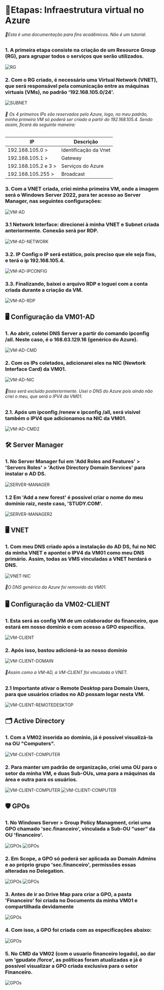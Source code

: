 # 📜Etapas: Infraestrutura virtual no Azure

###### 🔺Esta é uma documentação para fins acadêmicos. Não é um tutorial.

### 1. A primeira etapa consiste na criação de um Resource Group (RG), para agrupar todos o serviços que serão utilizados.

![RG](imagens/resourcegroup.png)

### 2. Com o RG criado, é necessário uma Virtual Network (VNET), que será responsável pela comunicação entre as máquinas virtuais (VMs), no padrão ‘192.168.105.0/24'.

![SUBNET](imagens/vm-ad01-ipnet.png)

###### 🔺 Os 4 primeiros IPs são reservados pelo Azure, logo, no meu padrão, minha primeira VM só poderá ser criado a partir do 192.168.105.4. Sendo assim, ficará da seguinte maneira:

| IP                  | Descrição             |
| ------------------- | --------------------- |
| 192.168.105.0 >     | Identificação da Vnet |
| 192.168.105.1 >     | Gateway               |
| 192.168.105.2 e 3 > | Serviços do Azure     |
| 192.168.105.255 >   | Broadcast             |

### 3. Com a VNET criada, criei minha primeira VM, onde a imagem será o Windows Server 2022, para ter acesso ao Server Manager, nas seguintes configurações:

![VM-AD](imagens/vm-ad01.png)

### 3.1 <b>Network Interface:</b> direcionei à minha VNET e Subnet criada anteriormente. Conexão será por RDP.

![VM-AD-NETWORK](imagens/vm-ad01-network.png)

### 3.2. <b>IP Config:</b>o IP será estático, pois preciso que ele seja fixo, e terá o ip 192.168.105.4.

![VM-AD-IPCONFIG](imagens/vm-ad01-ipconfig.png)

### 3.3. Finalizando, baixei o arquivo RDP e loguei com a conta criada durante a criação da VM.

![VM-AD-RDP](imagens/vm-ad01-rdp.png)

## 🖥️ Configuração da VM01-AD

### 1. Ao abrir, coletei DNS Server a partir do comando ipconfig /all. Neste caso, é o 168.63.129.16 (genérico do Azure).

![VM-AD-CMD](imagens/vm-ad01-cmd.png)

### 2. Com os IPs coletados, adicionarei eles na NIC (Newtork Interface Card) da VM01.

![VM-AD-NIC](imagens/vm-ad01-nic.png)

###### 🔺Isso será excluído posteriormente. Usei o DNS do Azure pois ainda não criei o meu, que será o IPV4 da VM01.

### 2.1. Após um ipconfig /renew e ipconfig /all, será visível também o IPV4 que adicionamos na NIC da VM01.

![VM-AD-CMD2](imagens/vm-ad01-cmd2.png)

## 🛠️ Server Manager

### 1. No Server Manager fui em 'Add Roles and Features' > 'Servers Roles' > 'Active Directory Domain Services' para instalar o AD DS.

![SERVER-MANAGER](imagens/server-manager.png)

### 1.2 Em 'Add a new forest' é possível criar o nome do meu domínio raiz, neste caso, 'STUDY.COM'.

![SERVER-MANAGER2](imagens/server-manager2.png)

## 🖥️ VNET

### 1. Com meu DNS criado após a instalação do AD DS, fui no NIC da minha VNET e apontei o IPV4 da VM01 como meu DNS primário. Assim, todas as VMS vinculadas a VNET herdará o DNS.

![VNET-NIC](imagens/vnet-nic.png)

###### 🔺O DNS genérico da Azure foi removido da VM01.

## 🖥️ Configuração da VM02-CLIENT

### 1. Esta será as config VM de um colaborador do financeiro, que estará em nosso domínio e com acesso a GPO específica.

![VM-CLIENT](imagens/vm-client.png)

### 2. Após isso, bastou adicioná-la ao nosso domínio

![VM-CLIENT-DOMAIN](imagens/vm-client-domain.png)

###### 🔺Assim como a VM-AD, a VM-CLIENT foi vinculada a VNET.

### 2.1 Importante ativar o Remote Desktop para Domain Users, para que usuários criados no AD possam logar nesta VM.

![VM-CLIENT-REMOTEDESKTOP](imagens/vm-client-remotedesktop.png)

## 🗂️ Active Directory

### 1. Com a VM02 inserida ao domínio, já é possível visualizá-la na OU "Computers".

![VM-CLIENT-COMPUTER](imagens/ad-computers.png)

### 2. Para manter um padrão de organização, criei uma OU para o setor da minha VM, e duas Sub-OUs, uma para a máquinas da área e outra para os usuários.

![VM-CLIENT-COMPUTER](imagens/ad-financeiro-user.png)
![VM-CLIENT-COMPUTER](imagens/ad-financeiro.png)

## 🛡️ GPOs

### 1. No Windows Server > Group Policy Managment, criei uma GPO chamado 'sec.financeiro', vinculada a Sub-OU "user" da OU 'financeiro'.

![GPOs](imagens/gpos.png)
![GPOs](imagens/gpos2.png)

### 2. Em Scope, a GPO só poderá ser aplicada ao Domain Admins e ao próprio grupo 'sec.financeiro', permissões essas alteradas no Delegation.

![GPOs](imagens/gpo-scope.png)
![GPOs](imagens/gpo-delegation.png)

### 3. Antes de ir ao Drive Map para criar a GPO, a pasta 'Financeiro' foi criada no Documents da minha VM01 e compartilhada devidamente

![GPOs](imagens/file-financeiro.png)

### 4. Com isso, a GPO foi criada com as especificações abaixo:

![GPOs](imagens/drivemap-creating.png)

### 5. No CMD da VM02 (com o usuario financeiro logado), ao dar um 'gpudate /force', as políticas foram atualizadas e já é possível visualizar a GPO criada exclusiva para o setor Financeiro.

![GPOs](imagens/gpos3.png)
